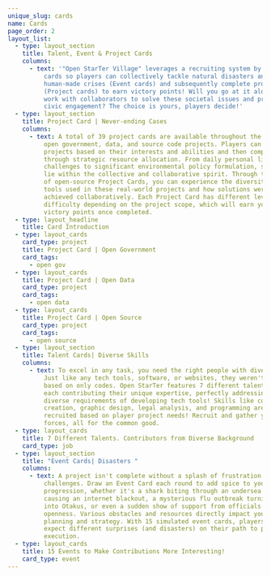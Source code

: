 ```yaml
---
unique_slug: cards
name: Cards
page_order: 2
layout_list:
  - type: layout_section
    title: Talent, Event & Project Cards
    columns:
      - text: '"Open StarTer Village" leverages a recruiting system by using Talent
          cards so players can collectively tackle natural disasters and
          human-made crises (Event cards) and subsequently complete projects
          (Project cards) to earn victory points! Will you go at it alone or
          work with collaborators to solve these societal issues and promote
          civic engagement? The choice is yours, players decide!'
  - type: layout_section
    title: Project Card | Never-ending Cases
    columns:
      - text: A total of 39 project cards are available throughout the game, including
          open government, data, and source code projects. Players can choose
          projects based on their interests and abilities and then complete them
          through strategic resource allocation. From daily personal life
          challenges to significant environmental policy formulation, solutions
          lie within the collective and collaborative spirit. Through the design
          of open-source Project Cards, you can experience the diversity of tech
          tools used in these real-world projects and how solutions were
          achieved collaboratively. Each Project Card has different levels of
          difficulty depending on the project scope, which will earn you varying
          victory points once completed.
  - type: layout_headline
    title: Card Introduction
  - type: layout_cards
    card_type: project
    title: Project Card | Open Government
    card_tags:
      - open gov
  - type: layout_cards
    title: Project Card | Open Data
    card_type: project
    card_tags:
      - open data
  - type: layout_cards
    title: Project Card | Open Source
    card_type: project
    card_tags:
      - open source
  - type: layout_section
    title: Talent Cards| Diverse Skills
    columns:
      - text: To excel in any task, you need the right people with diverse skill sets!
          Just like any tech tools, software, or websites, they weren't made
          based on only codes. Open StarTer features 7 different talent cards,
          each contributing their unique expertise, perfectly addressing the
          diverse requirements of developing tech tools! Skills like content
          creation, graphic design, legal analysis, and programming are
          recruited based on player project needs! Recruit and gather your
          forces, all for the common good.
  - type: layout_cards
    title: 7 Different Talents. Contributors from Diverse Background
    card_type: job
  - type: layout_section
    title: "Event Cards| Disasters "
    columns:
      - text: A project isn't complete without a splash of frustration and some
          challenges. Draw an Event Card each round to add spice to your project
          progression, whether it's a shark biting through an undersea cable
          causing an internet blackout, a mysterious flu outbreak turning people
          into Otakus, or even a sudden show of support from officials for tech
          openness. Various obstacles and resources directly impact your
          planning and strategy. With 15 simulated event cards, players can
          expect different surprises (and disasters) on their path to project
          execution.
  - type: layout_cards
    title: 15 Events to Make Contributions More Interesting!
    card_type: event
---
```

